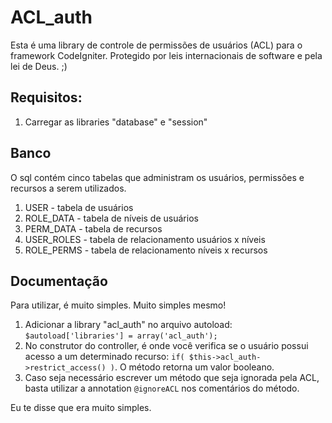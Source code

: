 # ACL_auth

Esta é uma library de controle de permissões de usuários (ACL) para o framework CodeIgniter. Protegido por leis internacionais de software e pela lei de Deus. ;)

## Requisitos:

1. Carregar as libraries "database" e "session"

## Banco

O sql contém cinco tabelas que administram os usuários, permissões e recursos a serem utilizados.

1. USER - tabela de usuários
2. ROLE_DATA - tabela de níveis de usuários
3. PERM_DATA - tabela de recursos
4. USER_ROLES - tabela de relacionamento usuários x níveis
5. ROLE_PERMS - tabela de relacionamento níveis x recursos

## Documentação

Para utilizar, é muito simples. Muito simples mesmo!

1. Adicionar a library "acl_auth" no arquivo autoload: `$autoload['libraries'] = array('acl_auth');`
2. No construtor do controller, é onde você verifica se o usuário possui acesso a um determinado recurso: `if( $this->acl_auth->restrict_access() )`. O método retorna um valor booleano.
3. Caso seja necessário escrever um método que seja ignorada pela ACL, basta utilizar a annotation `@ignoreACL` nos comentários do método.

Eu te disse que era muito simples.
